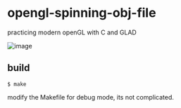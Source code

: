 # opengl-spinning-obj-file
practicing modern openGL with C and GLAD

![image](https://github.com/LainLayer/opengl-spinning-obj-file/assets/10339438/5fafa9e0-23da-4b77-a722-7772823050d8)


## build

```console
$ make
```

modify the Makefile for debug mode, its not complicated.
